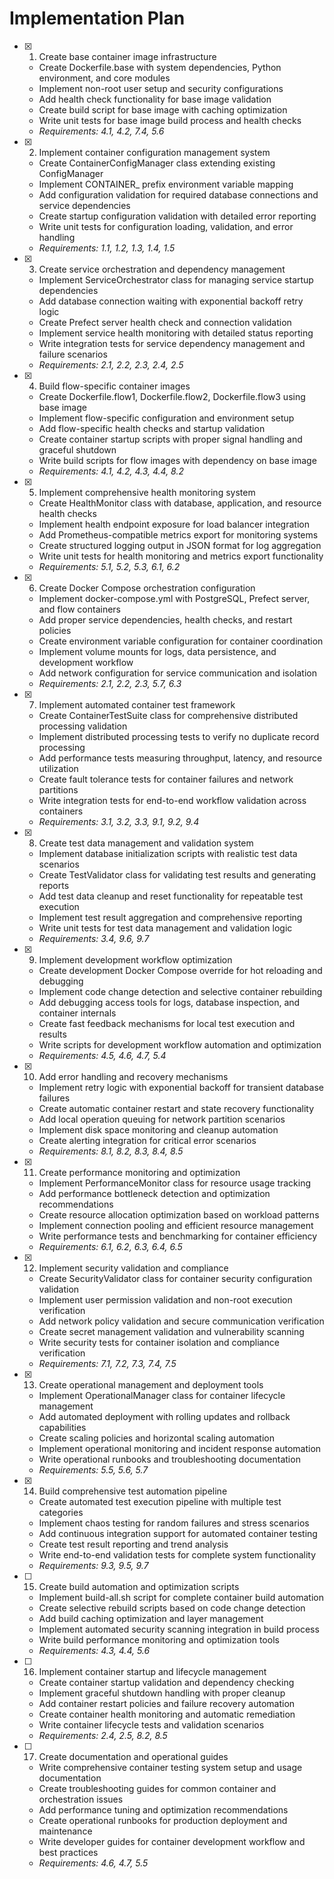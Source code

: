 # Implementation Plan

- [x] 1. Create base container image infrastructure

  - Create Dockerfile.base with system dependencies, Python environment, and core modules
  - Implement non-root user setup and security configurations
  - Add health check functionality for base image validation
  - Create build script for base image with caching optimization
  - Write unit tests for base image build process and health checks
  - _Requirements: 4.1, 4.2, 7.4, 5.6_

- [x] 2. Implement container configuration management system

  - Create ContainerConfigManager class extending existing ConfigManager
  - Implement CONTAINER\_ prefix environment variable mapping
  - Add configuration validation for required database connections and service dependencies
  - Create startup configuration validation with detailed error reporting
  - Write unit tests for configuration loading, validation, and error handling
  - _Requirements: 1.1, 1.2, 1.3, 1.4, 1.5_

- [x] 3. Create service orchestration and dependency management

  - Implement ServiceOrchestrator class for managing service startup dependencies
  - Add database connection waiting with exponential backoff retry logic
  - Create Prefect server health check and connection validation
  - Implement service health monitoring with detailed status reporting
  - Write integration tests for service dependency management and failure scenarios
  - _Requirements: 2.1, 2.2, 2.3, 2.4, 2.5_

- [x] 4. Build flow-specific container images

  - Create Dockerfile.flow1, Dockerfile.flow2, Dockerfile.flow3 using base image
  - Implement flow-specific configuration and environment setup
  - Add flow-specific health checks and startup validation
  - Create container startup scripts with proper signal handling and graceful shutdown
  - Write build scripts for flow images with dependency on base image
  - _Requirements: 4.1, 4.2, 4.3, 4.4, 8.2_

- [x] 5. Implement comprehensive health monitoring system

  - Create HealthMonitor class with database, application, and resource health checks
  - Implement health endpoint exposure for load balancer integration
  - Add Prometheus-compatible metrics export for monitoring systems
  - Create structured logging output in JSON format for log aggregation
  - Write unit tests for health monitoring and metrics export functionality
  - _Requirements: 5.1, 5.2, 5.3, 6.1, 6.2_

- [x] 6. Create Docker Compose orchestration configuration

  - Implement docker-compose.yml with PostgreSQL, Prefect server, and flow containers
  - Add proper service dependencies, health checks, and restart policies
  - Create environment variable configuration for container coordination
  - Implement volume mounts for logs, data persistence, and development workflow
  - Add network configuration for service communication and isolation
  - _Requirements: 2.1, 2.2, 2.3, 5.7, 6.3_

- [x] 7. Implement automated container test framework

  - Create ContainerTestSuite class for comprehensive distributed processing validation
  - Implement distributed processing tests to verify no duplicate record processing
  - Add performance tests measuring throughput, latency, and resource utilization
  - Create fault tolerance tests for container failures and network partitions
  - Write integration tests for end-to-end workflow validation across containers
  - _Requirements: 3.1, 3.2, 3.3, 9.1, 9.2, 9.4_

- [x] 8. Create test data management and validation system

  - Implement database initialization scripts with realistic test data scenarios
  - Create TestValidator class for validating test results and generating reports
  - Add test data cleanup and reset functionality for repeatable test execution
  - Implement test result aggregation and comprehensive reporting
  - Write unit tests for test data management and validation logic
  - _Requirements: 3.4, 9.6, 9.7_

- [x] 9. Implement development workflow optimization

  - Create development Docker Compose override for hot reloading and debugging
  - Implement code change detection and selective container rebuilding
  - Add debugging access tools for logs, database inspection, and container internals
  - Create fast feedback mechanisms for local test execution and results
  - Write scripts for development workflow automation and optimization
  - _Requirements: 4.5, 4.6, 4.7, 5.4_

- [x] 10. Add error handling and recovery mechanisms

  - Implement retry logic with exponential backoff for transient database failures
  - Create automatic container restart and state recovery functionality
  - Add local operation queuing for network partition scenarios
  - Implement disk space monitoring and cleanup automation
  - Create alerting integration for critical error scenarios
  - _Requirements: 8.1, 8.2, 8.3, 8.4, 8.5_

- [x] 11. Create performance monitoring and optimization

  - Implement PerformanceMonitor class for resource usage tracking
  - Add performance bottleneck detection and optimization recommendations
  - Create resource allocation optimization based on workload patterns
  - Implement connection pooling and efficient resource management
  - Write performance tests and benchmarking for container efficiency
  - _Requirements: 6.1, 6.2, 6.3, 6.4, 6.5_

- [x] 12. Implement security validation and compliance

  - Create SecurityValidator class for container security configuration validation
  - Implement user permission validation and non-root execution verification
  - Add network policy validation and secure communication verification
  - Create secret management validation and vulnerability scanning
  - Write security tests for container isolation and compliance verification
  - _Requirements: 7.1, 7.2, 7.3, 7.4, 7.5_

- [x] 13. Create operational management and deployment tools

  - Implement OperationalManager class for container lifecycle management
  - Add automated deployment with rolling updates and rollback capabilities
  - Create scaling policies and horizontal scaling automation
  - Implement operational monitoring and incident response automation
  - Write operational runbooks and troubleshooting documentation
  - _Requirements: 5.5, 5.6, 5.7_

- [x] 14. Build comprehensive test automation pipeline

  - Create automated test execution pipeline with multiple test categories
  - Implement chaos testing for random failures and stress scenarios
  - Add continuous integration support for automated container testing
  - Create test result reporting and trend analysis
  - Write end-to-end validation tests for complete system functionality
  - _Requirements: 9.3, 9.5, 9.7_

- [ ] 15. Create build automation and optimization scripts

  - Implement build-all.sh script for complete container build automation
  - Create selective rebuild scripts based on code change detection
  - Add build caching optimization and layer management
  - Implement automated security scanning integration in build process
  - Write build performance monitoring and optimization tools
  - _Requirements: 4.3, 4.4, 5.6_

- [ ] 16. Implement container startup and lifecycle management

  - Create container startup validation and dependency checking
  - Implement graceful shutdown handling with proper cleanup
  - Add container restart policies and failure recovery automation
  - Create container health monitoring and automatic remediation
  - Write container lifecycle tests and validation scenarios
  - _Requirements: 2.4, 2.5, 8.2, 8.5_

- [ ] 17. Create documentation and operational guides
  - Write comprehensive container testing system setup and usage documentation
  - Create troubleshooting guides for common container and orchestration issues
  - Add performance tuning and optimization recommendations
  - Create operational runbooks for production deployment and maintenance
  - Write developer guides for container development workflow and best practices
  - _Requirements: 4.6, 4.7, 5.5_
